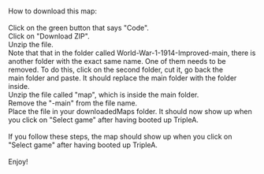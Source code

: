 <br><body>How to download this map:</body>
<br>
<br>Click on the green button that says "Code".
<br>Click on "Download ZIP".
<br>Unzip the file. 
<br>Note that that in the folder called World-War-1-1914-Improved-main, there is another folder with the exact same name. One of them needs to be removed. To do this, click on the second folder, cut it, go back the <br>main folder and paste. It should replace the main folder with the folder inside. 
<br>Unzip the file called "map", which is inside the main folder. 
<br>Remove the "-main" from the file name. 
<br>Place the file in your downloadedMaps folder. It should now show up when you click on "Select game" after having booted up TripleA.
<br>
<br>If you follow these steps, the map should show up when you click on "Select game" after having booted up TripleA.
<br>
<br>Enjoy!
